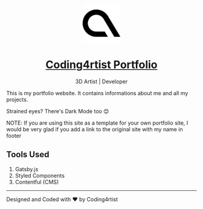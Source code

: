 <p align="center">
  <a href="https://coding4rtist.github.io/">
    <img alt="Gatsby" src="./src/images/favicon.png" width="100" />
    <h1 align="center">Coding4rtist Portfolio</h1>
  </a>
</p>
<p align="center">3D Artist | Developer</p>


This is my portfolio website. It contains informations about me and all my projects.

<!-- MAIN SCREENSHOT -->
<!-- ![Coding4rtist Site Preview](./screenshots/main.png) -->

Strained eyes? There's Dark Mode too 😊

NOTE: If you are using this site as a template for your own portfolio site, I would be very glad if you add a link to the original site with my name in footer


## Tools Used

1. Gatsby.js
2. Styled Components
3. Contentful (CMS)


------

Designed and Coded with :heart: by Coding4rtist